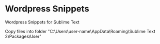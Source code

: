 # Wordpress Snippets 
Wordpress Snippets for Sublime Text

Copy files into folder "C:\Users\user-name\AppData\Roaming\Sublime Text 2\Packages\User"
